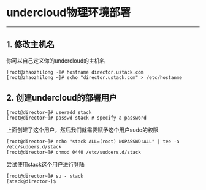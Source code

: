 # undercloud物理环境部署

---
## 1. 修改主机名
你可以自己定义你的undercloud的主机名
```
[root@zhaozhilong ~]# hostname director.ustack.com
[root@zhaozhilong ~]# echo "director.ustack.com" > /etc/hostanme
```

## 2. 创建undercloud的部署用户

```
[root@director~]# useradd stack
[root@director~]# passwd stack # specify a password
```
上面创建了这个用户，然后我们就需要赋予这个用户sudo的权限
```
[root@director~]# echo "stack ALL=(root) NOPASSWD:ALL" | tee -a
/etc/sudoers.d/stack
[root@director~]# chmod 0440 /etc/sudoers.d/stack
```
尝试使用stack这个用户进行登陆
```
[root@director~]# su - stack
[stack@director~]$
```





